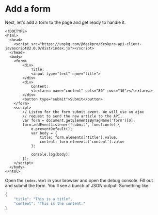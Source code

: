 # Add a form

Next, let's add a form to the page and get ready to handle it.

```markup
<!DOCTYPE>
<html>
  <head>
    <script src="https://unpkg.com/@deskpro/deskpro-api-client-javascript@2.0.0/dist/index.js"></script>
  </head>
  <body>
    <form>
        <div>
            Title:
            <input type="text" name="title">
        </div>
        <div>
            Content:
            <textarea name="content" cols="80" rows="10"></textarea>
        </div>
        <button type="submit">Submit</button>
    </form>
    <script>
        // Listen for the form submit event. We will use an ajax
        // request to send the new article to the API.
        var form = document.getElementsByTagName('form')[0];
        form.addEventListener('submit', function(e) {
            e.preventDefault();
            var body = {
                title: form.elements['title'].value,
                content: form.elements['content'].value
            };

            console.log(body);
        });
    </script>
  </body>
</html>
```

Open the `index.html` in your browser and open the debug console. Fill out and submit the form. You'll see a bunch of JSON output. Something like:

```javascript
{
    "title": "This is a title",
    "content": "This is the content."
}
```

